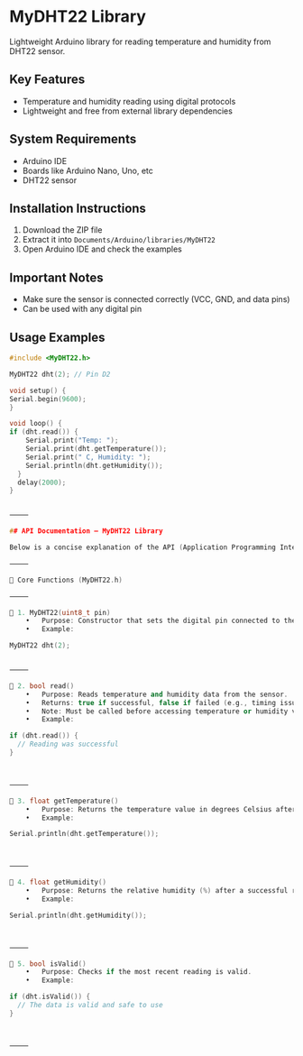 # MyDHT22 Library

Lightweight Arduino library for reading temperature and humidity from DHT22 sensor.

## Key Features
- Temperature and humidity reading using digital protocols
- Lightweight and free from external library dependencies

## System Requirements
- Arduino IDE
- Boards like Arduino Nano, Uno, etc
- DHT22 sensor

## Installation Instructions
1. Download the ZIP file
2. Extract it into `Documents/Arduino/libraries/MyDHT22`
3. Open Arduino IDE and check the examples

## Important Notes
- Make sure the sensor is connected correctly (VCC, GND, and data pins)
- Can be used with any digital pin

## Usage Examples

```cpp
#include <MyDHT22.h>

MyDHT22 dht(2); // Pin D2

void setup() {
Serial.begin(9600);
}

void loop() {
if (dht.read()) {
    Serial.print("Temp: ");
    Serial.print(dht.getTemperature());
    Serial.print(" C, Humidity: ");
    Serial.println(dht.getHumidity());
  }
  delay(2000);
}


⸻

## API Documentation – MyDHT22 Library

Below is a concise explanation of the API (Application Programming Interface) provided by the MyDHT22 library:

⸻

🔧 Core Functions (MyDHT22.h)

⸻

📌 1. MyDHT22(uint8_t pin)
	•	Purpose: Constructor that sets the digital pin connected to the DHT22 sensor.
	•	Example:

MyDHT22 dht(2);


⸻

📌 2. bool read()
	•	Purpose: Reads temperature and humidity data from the sensor.
	•	Returns: true if successful, false if failed (e.g., timing issues).
	•	Note: Must be called before accessing temperature or humidity values.
	•	Example:

if (dht.read()) {
  // Reading was successful
}



⸻

📌 3. float getTemperature()
	•	Purpose: Returns the temperature value in degrees Celsius after a successful read().
	•	Example:

Serial.println(dht.getTemperature());



⸻

📌 4. float getHumidity()
	•	Purpose: Returns the relative humidity (%) after a successful read().
	•	Example:

Serial.println(dht.getHumidity());



⸻

📌 5. bool isValid()
	•	Purpose: Checks if the most recent reading is valid.
	•	Example:

if (dht.isValid()) {
  // The data is valid and safe to use
}



⸻

  